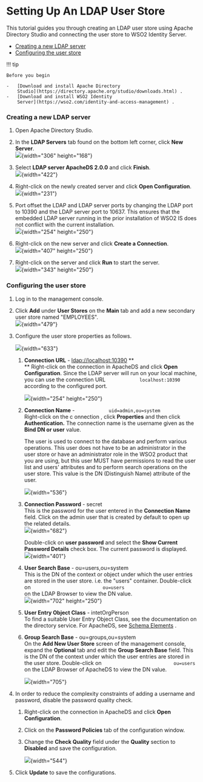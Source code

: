 # Setting Up An LDAP User Store

This tutorial guides you through creating an LDAP user store using
Apache Directory Studio and connecting the user store to WSO2 Identity
Server.

-   [Creating a new LDAP
    server](#SettingUpAnLDAPUserStore-CreatinganewLDAPserver)
-   [Configuring the user
    store](#SettingUpAnLDAPUserStore-Configuringtheuserstore)

!!! tip
    
    Before you begin
    
    -   [Download and install Apache Directory
        Studio](https://directory.apache.org/studio/downloads.html) .
    -   [Download and install WSO2 Identity
        Server](https://wso2.com/identity-and-access-management) .
    

### Creating a new LDAP server

1.  Open Apache Directory Studio.
2.  In the **LDAP Servers** tab found on the bottom left corner, click
    **New Server**.  
    ![](attachments/103331635/103331645.png){width="306" height="168"}
3.  Select **LDAP server ApacheDS 2.0.0** and click **Finish**.  
    ![](attachments/103331635/103331646.png){width="422"}
4.  Right-click on the newly created server and click **Open
    Configuration**.  
    ![](attachments/103331635/103331644.png){width="231"}

5.  Port offset the LDAP and LDAP server ports by changing the LDAP port
    to 10390 and the LDAP server port to 10637. This ensures that the
    embedded LDAP server running in the prior installation of WSO2 IS
    does not conflict with the current installation.  
    ![](attachments/103331635/103331649.png){width="254" height="250"}

6.  Right-click on the new server and click **Create a Connection**.  
    ![](attachments/103331635/103331647.png){width="407" height="250"}
7.  Right-click on the server and click **Run** to start the server.   
    ![](attachments/103331635/103331648.png){width="343" height="250"}

### Configuring the user store

1.  Log in to the management console.
2.  Click **Add** under **User Stores** on the **Main** tab and add a
    new secondary user store named "EMPLOYEES".  
    ![](attachments/103331635/103331642.png){width="479"}

3.  Configure the user store properties as follows.

    ![](attachments/103331635/103331643.png){width="633"}

    1.  **Connection URL** - <ldap://localhost:10390> **  
        ** Right-click on the connection in ApacheDS and click **Open
        Configuration**. Since the LDAP server will run on your local
        machine, you can use the connection URL
        `             localhost:10390            ` according to the
        configured port.

        ![](attachments/103331635/103331649.png){width="254"
        height="250"}

    2.  **Connection Name** -
        `             uid=admin,ou=system            `  
        Right-click on the c onnection , click **Properties** and then
        click **Authentication.** The connection name is the username
        given as the **Bind DN or user** value.  

        The user is used to connect to the database and perform various
        operations. This user does not have to be an administrator in
        the user store or have an administrator role in the WSO2 product
        that you are using, but this user MUST have permissions to read
        the user list and users' attributes and to perform search
        operations on the user store. This value is the DN (Distinguish
        Name) attribute of the user.

        ![](attachments/103331635/103331641.png){width="536"}

    3.  **Connection Password** - secret  
        This is the password for the user entered in the **Connection
        Name** field. Click on the admin user that is created by default
        to open up the related details.  
        ![](attachments/103331635/103331640.png){width="682"}

        Double-click on **user password** and select the **Show Current
        Password Details** check box. The current password is
        displayed.  
        ![](attachments/103331635/103331639.png){width="401"}

    4.  **User Search Base** - ou=users,ou=system  
        This is the DN of the context or object under which the user
        entries are stored in the user store. i.e. the "users"
        container. Double-click on
        `                           ou=users                         `
        on the LDAP Browser to view the DN value.  
        ![](attachments/103331635/103331638.png){width="702"
        height="250"}

    5.  **User Entry Object Class** - intetOrgPerson  
        To find a suitable User Entry Object Class, see the
        documentation on the directory service. For ApacheDS, see
        [Schema
        Elements](https://directory.apache.org/apacheds/basic-ug/2.3.1-adding-schema-elements.html)
        .

    6.  **Group Search Base** - ou=groups,ou=system  
        On the **Add New User Store** screen of the management console,
        expand the **Optional** tab and edit the **Group Search Base**
        field. This is the DN of the context under which the user
        entries are stored in the user store. Double-click on
        `                           ou=users                         `
        on the LDAP Browser of ApacheDS to view the DN value.

        ![](attachments/103331635/103331637.png){width="705"}

4.  In order to reduce the complexity constraints of adding a username
    and password, disable the password quality check.

    1.  Right-click on the connection in ApacheDS and click **Open
        Configuration**.

    2.  Click on the **Password Policies** tab of the configuration
        window.

    3.  Change the **Check Quality** field under the **Quality** section
        to **Disabled** and save the configuration.

        ![](attachments/103331635/103331636.png){width="544"}

5.  Click **Update** to save the configurations.
